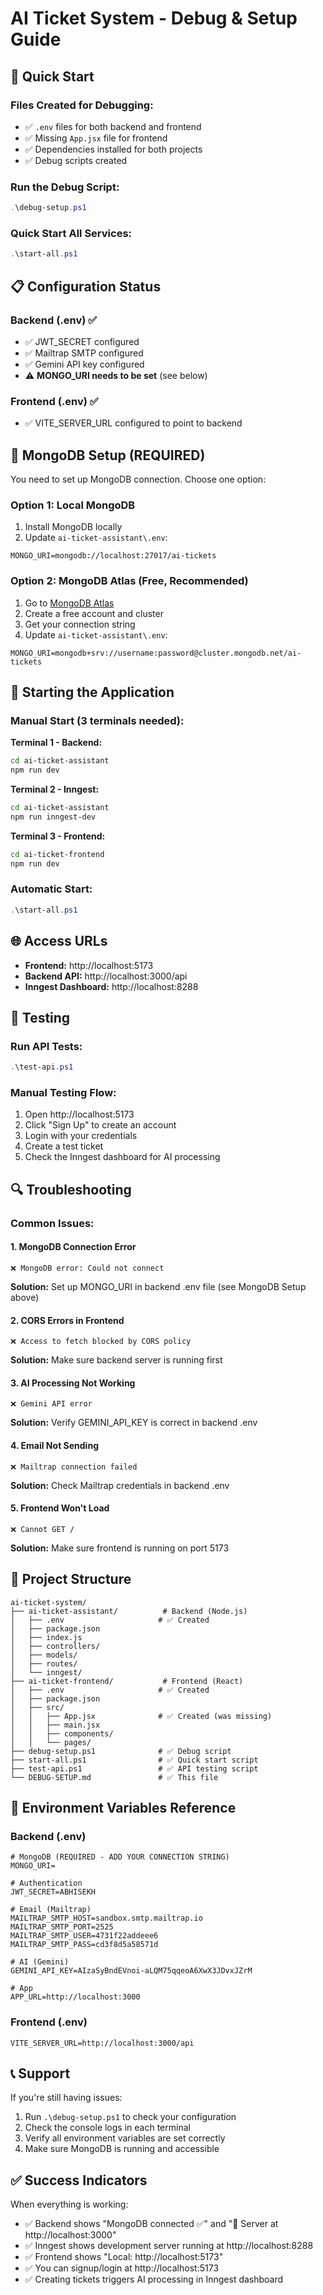 # AI Ticket System - Debug & Setup Guide

## 🚀 Quick Start

### Files Created for Debugging:
- ✅ `.env` files for both backend and frontend
- ✅ Missing `App.jsx` file for frontend
- ✅ Dependencies installed for both projects
- ✅ Debug scripts created

### Run the Debug Script:
```powershell
.\debug-setup.ps1
```

### Quick Start All Services:
```powershell
.\start-all.ps1
```

## 📋 Configuration Status

### Backend (.env) ✅
- ✅ JWT_SECRET configured
- ✅ Mailtrap SMTP configured
- ✅ Gemini API key configured
- ⚠️ **MONGO_URI needs to be set** (see below)

### Frontend (.env) ✅
- ✅ VITE_SERVER_URL configured to point to backend

## 🔧 MongoDB Setup (REQUIRED)

You need to set up MongoDB connection. Choose one option:

### Option 1: Local MongoDB
1. Install MongoDB locally
2. Update `ai-ticket-assistant\.env`:
```env
MONGO_URI=mongodb://localhost:27017/ai-tickets
```

### Option 2: MongoDB Atlas (Free, Recommended)
1. Go to [MongoDB Atlas](https://www.mongodb.com/atlas)
2. Create a free account and cluster
3. Get your connection string
4. Update `ai-ticket-assistant\.env`:
```env
MONGO_URI=mongodb+srv://username:password@cluster.mongodb.net/ai-tickets
```

## 🚀 Starting the Application

### Manual Start (3 terminals needed):

**Terminal 1 - Backend:**
```bash
cd ai-ticket-assistant
npm run dev
```

**Terminal 2 - Inngest:**
```bash
cd ai-ticket-assistant
npm run inngest-dev
```

**Terminal 3 - Frontend:**
```bash
cd ai-ticket-frontend
npm run dev
```

### Automatic Start:
```powershell
.\start-all.ps1
```

## 🌐 Access URLs

- **Frontend:** http://localhost:5173
- **Backend API:** http://localhost:3000/api
- **Inngest Dashboard:** http://localhost:8288

## 🧪 Testing

### Run API Tests:
```powershell
.\test-api.ps1
```

### Manual Testing Flow:
1. Open http://localhost:5173
2. Click "Sign Up" to create an account
3. Login with your credentials
4. Create a test ticket
5. Check the Inngest dashboard for AI processing

## 🔍 Troubleshooting

### Common Issues:

#### 1. MongoDB Connection Error
```
❌ MongoDB error: Could not connect
```
**Solution:** Set up MONGO_URI in backend .env file (see MongoDB Setup above)

#### 2. CORS Errors in Frontend
```
❌ Access to fetch blocked by CORS policy
```
**Solution:** Make sure backend server is running first

#### 3. AI Processing Not Working
```
❌ Gemini API error
```
**Solution:** Verify GEMINI_API_KEY is correct in backend .env

#### 4. Email Not Sending
```
❌ Mailtrap connection failed
```
**Solution:** Check Mailtrap credentials in backend .env

#### 5. Frontend Won't Load
```
❌ Cannot GET /
```
**Solution:** Make sure frontend is running on port 5173

## 📁 Project Structure

```
ai-ticket-system/
├── ai-ticket-assistant/          # Backend (Node.js)
│   ├── .env                     # ✅ Created
│   ├── package.json
│   ├── index.js
│   ├── controllers/
│   ├── models/
│   ├── routes/
│   └── inngest/
├── ai-ticket-frontend/           # Frontend (React)
│   ├── .env                     # ✅ Created
│   ├── package.json
│   ├── src/
│   │   ├── App.jsx              # ✅ Created (was missing)
│   │   ├── main.jsx
│   │   ├── components/
│   │   └── pages/
├── debug-setup.ps1              # ✅ Debug script
├── start-all.ps1                # ✅ Quick start script
├── test-api.ps1                 # ✅ API testing script
└── DEBUG-SETUP.md               # ✅ This file
```

## 🔑 Environment Variables Reference

### Backend (.env)
```env
# MongoDB (REQUIRED - ADD YOUR CONNECTION STRING)
MONGO_URI=

# Authentication
JWT_SECRET=ABHISEKH

# Email (Mailtrap)
MAILTRAP_SMTP_HOST=sandbox.smtp.mailtrap.io
MAILTRAP_SMTP_PORT=2525
MAILTRAP_SMTP_USER=4731f22addeee6
MAILTRAP_SMTP_PASS=cd3f8d5a58571d

# AI (Gemini)
GEMINI_API_KEY=AIzaSyBndEVnoi-aLQM75qqeoA6XwX3JDvxJZrM

# App
APP_URL=http://localhost:3000
```

### Frontend (.env)
```env
VITE_SERVER_URL=http://localhost:3000/api
```

## 📞 Support

If you're still having issues:
1. Run `.\debug-setup.ps1` to check your configuration
2. Check the console logs in each terminal
3. Verify all environment variables are set correctly
4. Make sure MongoDB is running and accessible

## ✅ Success Indicators

When everything is working:
- ✅ Backend shows "MongoDB connected ✅" and "🚀 Server at http://localhost:3000"
- ✅ Inngest shows development server running at http://localhost:8288
- ✅ Frontend shows "Local: http://localhost:5173"
- ✅ You can signup/login at http://localhost:5173
- ✅ Creating tickets triggers AI processing in Inngest dashboard